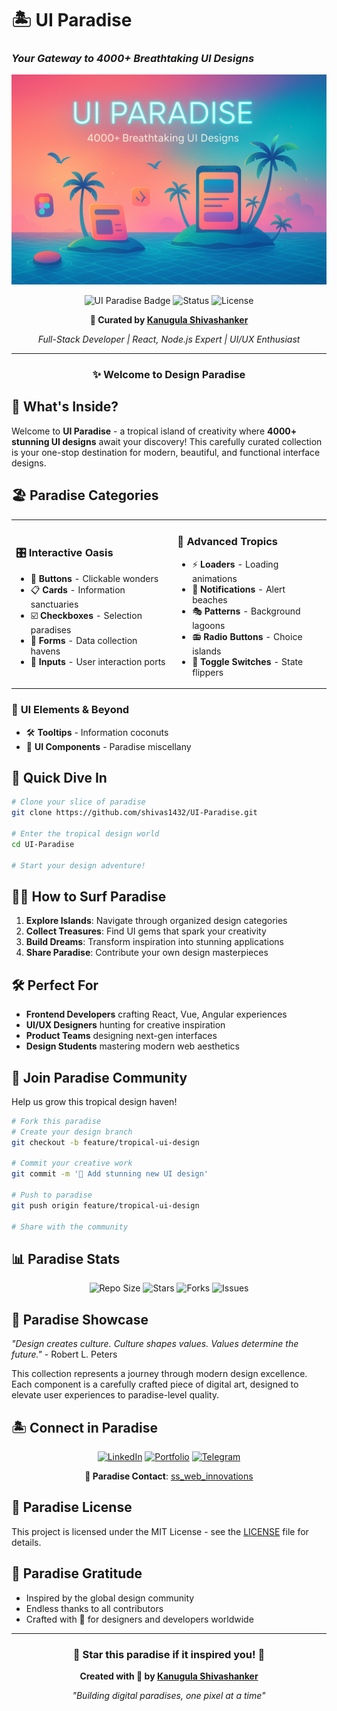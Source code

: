 # 🏝️ UI Paradise
### *Your Gateway to 4000+ Breathtaking UI Designs*

<div align="center">

![UI Paradise Banner](1.png)

![UI Paradise Badge](https://img.shields.io/badge/UI%20Designs-4000%2B-FF6B6B?style=for-the-badge&logo=figma&logoColor=white)
![Status](https://img.shields.io/badge/Status-Active-00D9FF?style=for-the-badge)
![License](https://img.shields.io/badge/License-MIT-7B68EE?style=for-the-badge)

**🚀 Curated by [Kanugula Shivashanker](https://github.com/shivas1432)**

*Full-Stack Developer | React, Node.js Expert | UI/UX Enthusiast*

---

### ✨ **Welcome to Design Paradise**

</div>

## 🎯 What's Inside?

Welcome to **UI Paradise** - a tropical island of creativity where **4000+ stunning UI designs** await your discovery! This carefully curated collection is your one-stop destination for modern, beautiful, and functional interface designs.

## 🏖️ Paradise Categories

<table>
<tr>
<td>

### 🎛️ **Interactive Oasis**
- 🔘 **Buttons** - Clickable wonders
- 📋 **Cards** - Information sanctuaries  
- ☑️ **Checkboxes** - Selection paradises
- 📝 **Forms** - Data collection havens
- 📱 **Inputs** - User interaction ports

</td>
<td>

### 🌺 **Advanced Tropics**
- ⚡ **Loaders** - Loading animations
- 🔔 **Notifications** - Alert beaches
- 🎭 **Patterns** - Background lagoons
- 📻 **Radio Buttons** - Choice islands
- 🔄 **Toggle Switches** - State flippers

</td>
</tr>
</table>

### 🌴 **UI Elements & Beyond**
- 🛠️ **Tooltips** - Information coconuts
- 🎪 **UI Components** - Paradise miscellany

## 🚀 Quick Dive In

```bash
# Clone your slice of paradise
git clone https://github.com/shivas1432/UI-Paradise.git

# Enter the tropical design world
cd UI-Paradise

# Start your design adventure!
```

## 🏄‍♂️ How to Surf Paradise

1. **Explore Islands**: Navigate through organized design categories
2. **Collect Treasures**: Find UI gems that spark your creativity  
3. **Build Dreams**: Transform inspiration into stunning applications
4. **Share Paradise**: Contribute your own design masterpieces

## 🛠️ Perfect For

- **Frontend Developers** crafting React, Vue, Angular experiences
- **UI/UX Designers** hunting for creative inspiration
- **Product Teams** designing next-gen interfaces
- **Design Students** mastering modern web aesthetics

## 🤝 Join Paradise Community

Help us grow this tropical design haven!

```bash
# Fork this paradise
# Create your design branch
git checkout -b feature/tropical-ui-design

# Commit your creative work
git commit -m '🌺 Add stunning new UI design'

# Push to paradise
git push origin feature/tropical-ui-design

# Share with the community
```

## 📊 Paradise Stats

<div align="center">

![Repo Size](https://img.shields.io/github/repo-size/shivas1432/UI-Paradise?style=flat-square&color=FF6B6B)
![Stars](https://img.shields.io/github/stars/shivas1432/UI-Paradise?style=flat-square&color=FFD93D)
![Forks](https://img.shields.io/github/forks/shivas1432/UI-Paradise?style=flat-square&color=6BCF7F)
![Issues](https://img.shields.io/github/issues/shivas1432/UI-Paradise?style=flat-square&color=4D96FF)

</div>

## 🌟 Paradise Showcase

*"Design creates culture. Culture shapes values. Values determine the future."* - Robert L. Peters

This collection represents a journey through modern design excellence. Each component is a carefully crafted piece of digital art, designed to elevate user experiences to paradise-level quality.

## 🏝️ Connect in Paradise

<div align="center">

[![LinkedIn](https://img.shields.io/badge/LinkedIn-0077B5?style=for-the-badge&logo=linkedin&logoColor=white)](https://www.linkedin.com/in/shivashanker-kanugula-51a512262)
[![Portfolio](https://img.shields.io/badge/Portfolio-FF5722?style=for-the-badge&logo=todoist&logoColor=white)](https://www.shivashanker.com)
[![Telegram](https://img.shields.io/badge/Telegram-1DA1F2?style=for-the-badge&logo=telegram&logoColor=white)](https://t.me/helpme_coder)

**📧 Paradise Contact**: [ss_web_innovations](mailto:contact@shivashanker.com)

</div>

## 📄 Paradise License

This project is licensed under the MIT License - see the [LICENSE](LICENSE) file for details.

## 🙏 Paradise Gratitude

- Inspired by the global design community
- Endless thanks to all contributors
- Crafted with 🌺 for designers and developers worldwide

---

<div align="center">

### 🌟 **Star this paradise if it inspired you!** 🌟

**Created with 💖 by [Kanugula Shivashanker](https://github.com/shivas1432)**

*"Building digital paradises, one pixel at a time"*

</div>

